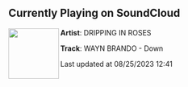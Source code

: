 ## Currently Playing on SoundCloud

[<img align="left" width="100" src="https://i1.sndcdn.com/artworks-r9m0Pp9YiaTeEz07-AJQn4g-t500x500.jpg">](https://soundcloud.com/drippinginroses/wayn-brando-down)

**Artist**: DRIPPING IN ROSES 

**Track**: WAYN BRANDO - Down

Last updated at 08/25/2023 12:41
